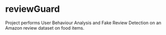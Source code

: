 # reviewGuard
Project performs User Behaviour Analysis and Fake Review Detection on an Amazon review dataset on food items.
